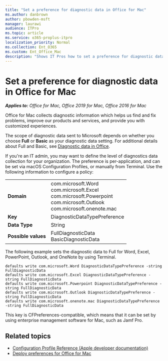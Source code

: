 ```yaml
---
title: "Set a preference for diagnostic data in Office for Mac"
ms.author: danbrown
author: pbowden-msft
manager: laurawi
audience: ITPro
ms.topic: article
ms.service: o365-proplus-itpro
localization_priority: Normal
ms.collection: Ent_O365
ms.custom: Ent_Office_Mac
description: "Shows IT Pros how to set a preference for diagnostic data, either full or basic, for Office for Mac"
---
```


# Set a preference for diagnostic data in Office for Mac

***Applies to:*** *Office for Mac, Office 2019 for Mac, Office 2016 for Mac*


Office for Mac collects diagnostic information which helps us find and fix problems, improve our products and services, and provide you with customized experiences.

The scope of diagnostic data sent to Microsoft depends on whether you choose **Full** or **Basic** as your diagnostic data setting. For additional details about Full and Basic, see [Diagnostic data in Office](https://support.office.com/article/f409137d-15d3-4803-a8ae-d26fcbfc91dd).

If you're an IT admin, you may want to define the level of diagnostics data collection for your organization.  The preference is per-application, and can be set via macOS Configuration Profiles, or manually from Terminal. Use the following information to configure a policy:

|||
|:-----|:-----|
|**Domain** <br/> | com.microsoft.Word  <br/> com.microsoft.Excel  <br/> com.microsoft.Powerpoint  <br/> com.microsoft.Outlook  <br/> com.microsoft.onenote.mac |
|**Key** <br/> |DiagnosticDataTypePreference  <br/> |
|**Data Type** <br/> |String  <br/> |
|**Possible values** <br/> |FullDiagnosticData  <br/> BasicDiagnosticData  <br/> |


The following example sets the diagnostic data to Full for Word, Excel, PowerPoint, Outlook, and OneNote by using Terminal.

    defaults write com.microsoft.Word DiagnosticDataTypePreference -string FullDiagnosticData
    defaults write com.microsoft.Excel DiagnosticDataTypePreference -string FullDiagnosticData
    defaults write com.microsoft.Powerpoint DiagnosticDataTypePreference -string FullDiagnosticData
    defaults write com.microsoft.Outlook DiagnosticDataTypePreference -string FullDiagnosticData
    defaults write com.microsoft.onenote.mac DiagnosticDataTypePreference -string FullDiagnosticData
    

This key is CFPreferences-compatible, which means that it can be set by using enterprise management software for Mac, such as Jamf Pro.
    
## Related topics

- [Configuration Profile Reference (Apple developer documentation)](https://go.microsoft.com/fwlink/p/?linkid=852998)
- [Deploy preferences for Office for Mac](deploy-preferences-for-office-for-mac.md)


